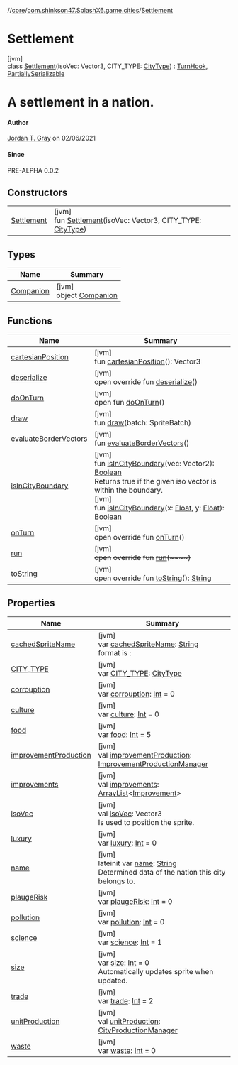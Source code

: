 //[core](../../../index.md)/[com.shinkson47.SplashX6.game.cities](../index.md)/[Settlement](index.md)

# Settlement

[jvm]\
class [Settlement](index.md)(isoVec: Vector3, CITY_TYPE: [CityType](../-city-type/index.md)) : [TurnHook](../../com.shinkson47.SplashX6.utility/-turn-hook/index.md), [PartiallySerializable](../../com.shinkson47.SplashX6.utility/-partially-serializable/index.md)

# A settlement in a nation.

#### Author

[Jordan T. Gray](https://www.shinkson47.in) on 02/06/2021

#### Since

PRE-ALPHA 0.0.2

## Constructors

| | |
|---|---|
| [Settlement](-settlement.md) | [jvm]<br>fun [Settlement](-settlement.md)(isoVec: Vector3, CITY_TYPE: [CityType](../-city-type/index.md)) |

## Types

| Name | Summary |
|---|---|
| [Companion](-companion/index.md) | [jvm]<br>object [Companion](-companion/index.md) |

## Functions

| Name | Summary |
|---|---|
| [cartesianPosition](cartesian-position.md) | [jvm]<br>fun [cartesianPosition](cartesian-position.md)(): Vector3 |
| [deserialize](deserialize.md) | [jvm]<br>open override fun [deserialize](deserialize.md)() |
| [doOnTurn](../../com.shinkson47.SplashX6.utility/-turn-hook/do-on-turn.md) | [jvm]<br>open fun [doOnTurn](../../com.shinkson47.SplashX6.utility/-turn-hook/do-on-turn.md)() |
| [draw](draw.md) | [jvm]<br>fun [draw](draw.md)(batch: SpriteBatch) |
| [evaluateBorderVectors](evaluate-border-vectors.md) | [jvm]<br>fun [evaluateBorderVectors](evaluate-border-vectors.md)() |
| [isInCityBoundary](is-in-city-boundary.md) | [jvm]<br>fun [isInCityBoundary](is-in-city-boundary.md)(vec: Vector2): [Boolean](https://kotlinlang.org/api/latest/jvm/stdlib/kotlin/-boolean/index.html)<br>Returns true if the given iso vector is within the boundary.<br>[jvm]<br>fun [isInCityBoundary](is-in-city-boundary.md)(x: [Float](https://kotlinlang.org/api/latest/jvm/stdlib/kotlin/-float/index.html), y: [Float](https://kotlinlang.org/api/latest/jvm/stdlib/kotlin/-float/index.html)): [Boolean](https://kotlinlang.org/api/latest/jvm/stdlib/kotlin/-boolean/index.html) |
| [onTurn](on-turn.md) | [jvm]<br>open override fun [onTurn](on-turn.md)() |
| [run](../../com.shinkson47.SplashX6.utility/-turn-hook/run.md) | [jvm]<br>~~open~~ ~~override~~ ~~fun~~ [~~run~~](../../com.shinkson47.SplashX6.utility/-turn-hook/run.md)~~(~~~~)~~ |
| [toString](to-string.md) | [jvm]<br>open override fun [toString](to-string.md)(): [String](https://kotlinlang.org/api/latest/jvm/stdlib/kotlin/-string/index.html) |

## Properties

| Name | Summary |
|---|---|
| [cachedSpriteName](cached-sprite-name.md) | [jvm]<br>var [cachedSpriteName](cached-sprite-name.md): [String](https://kotlinlang.org/api/latest/jvm/stdlib/kotlin/-string/index.html)<br>format is : |
| [CITY_TYPE](-c-i-t-y_-t-y-p-e.md) | [jvm]<br>var [CITY_TYPE](-c-i-t-y_-t-y-p-e.md): [CityType](../-city-type/index.md) |
| [corrouption](corrouption.md) | [jvm]<br>var [corrouption](corrouption.md): [Int](https://kotlinlang.org/api/latest/jvm/stdlib/kotlin/-int/index.html) = 0 |
| [culture](culture.md) | [jvm]<br>var [culture](culture.md): [Int](https://kotlinlang.org/api/latest/jvm/stdlib/kotlin/-int/index.html) = 0 |
| [food](food.md) | [jvm]<br>var [food](food.md): [Int](https://kotlinlang.org/api/latest/jvm/stdlib/kotlin/-int/index.html) = 5 |
| [improvementProduction](improvement-production.md) | [jvm]<br>val [improvementProduction](improvement-production.md): [ImprovementProductionManager](../../com.shinkson47.SplashX6.game.production/-improvement-production-manager/index.md) |
| [improvements](improvements.md) | [jvm]<br>val [improvements](improvements.md): [ArrayList](https://docs.oracle.com/javase/8/docs/api/java/util/ArrayList.html)&lt;[Improvement](../-improvement/index.md)&gt; |
| [isoVec](iso-vec.md) | [jvm]<br>val [isoVec](iso-vec.md): Vector3<br>Is used to position the sprite. |
| [luxury](luxury.md) | [jvm]<br>var [luxury](luxury.md): [Int](https://kotlinlang.org/api/latest/jvm/stdlib/kotlin/-int/index.html) = 0 |
| [name](name.md) | [jvm]<br>lateinit var [name](name.md): [String](https://kotlinlang.org/api/latest/jvm/stdlib/kotlin/-string/index.html)<br>Determined data of the nation this city belongs to. |
| [plaugeRisk](plauge-risk.md) | [jvm]<br>var [plaugeRisk](plauge-risk.md): [Int](https://kotlinlang.org/api/latest/jvm/stdlib/kotlin/-int/index.html) = 0 |
| [pollution](pollution.md) | [jvm]<br>var [pollution](pollution.md): [Int](https://kotlinlang.org/api/latest/jvm/stdlib/kotlin/-int/index.html) = 0 |
| [science](science.md) | [jvm]<br>var [science](science.md): [Int](https://kotlinlang.org/api/latest/jvm/stdlib/kotlin/-int/index.html) = 1 |
| [size](size.md) | [jvm]<br>var [size](size.md): [Int](https://kotlinlang.org/api/latest/jvm/stdlib/kotlin/-int/index.html) = 0<br>Automatically updates sprite when updated. |
| [trade](trade.md) | [jvm]<br>var [trade](trade.md): [Int](https://kotlinlang.org/api/latest/jvm/stdlib/kotlin/-int/index.html) = 2 |
| [unitProduction](unit-production.md) | [jvm]<br>val [unitProduction](unit-production.md): [CityProductionManager](../../com.shinkson47.SplashX6.game.production/-city-production-manager/index.md) |
| [waste](waste.md) | [jvm]<br>var [waste](waste.md): [Int](https://kotlinlang.org/api/latest/jvm/stdlib/kotlin/-int/index.html) = 0 |
